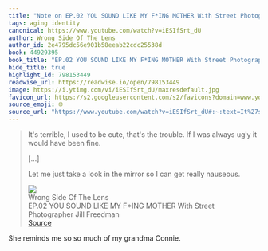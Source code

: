```yaml
---
title: "Note on EP.02 YOU SOUND LIKE MY F*ING MOTHER With Street Photographer Jill Freedman via Wrong Side Of The Lens"
tags: aging identity
canonical: https://www.youtube.com/watch?v=iESIfSrt_dU
author: Wrong Side Of The Lens
author_id: 2e4795dc56e901b58eeab22cdc25538d
book: 44929395
book_title: "EP.02 YOU SOUND LIKE MY F*ING MOTHER With Street Photographer Jill Freedman"
hide_title: true
highlight_id: 798153449
readwise_url: https://readwise.io/open/798153449
image: https://i.ytimg.com/vi/iESIfSrt_dU/maxresdefault.jpg
favicon_url: https://s2.googleusercontent.com/s2/favicons?domain=www.youtube.com
source_emoji: 🌐
source_url: "https://www.youtube.com/watch?v=iESIfSrt_dU#:~:text=It%27s%20terrible%2C%20I,get%20really%20nauseous."
---
```


> It's terrible, I used to be cute, that's the trouble. If I was always ugly it would have been fine.
> 
> [...]
> 
> Let me just take a look in the mirror so I can get really nauseous.
> <div class="quoteback-footer"><div class="quoteback-avatar"><img class="mini-favicon" src="https://s2.googleusercontent.com/s2/favicons?domain=www.youtube.com"></div><div class="quoteback-metadata"><div class="metadata-inner"><span style="display:none">FROM:</span><div aria-label="Wrong Side Of The Lens" class="quoteback-author"> Wrong Side Of The Lens</div><div aria-label="EP.02 YOU SOUND LIKE MY F*ING MOTHER With Street Photographer Jill Freedman" class="quoteback-title"> EP.02 YOU SOUND LIKE MY F*ING MOTHER With Street Photographer Jill Freedman</div></div></div><div class="quoteback-backlink"><a target="_blank" aria-label="go to the full text of this quotation" rel="noopener" href="https://www.youtube.com/watch?v=iESIfSrt_dU#:~:text=It%27s%20terrible%2C%20I,get%20really%20nauseous." class="quoteback-arrow"> Source</a></div></div>

She reminds me so so much of my grandma Connie.